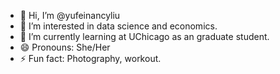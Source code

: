 - 👋 Hi, I’m @yufeinancyliu
- 👀 I’m interested in data science and economics.
- 🌱 I’m currently learning at UChicago as an graduate student.
- 😄 Pronouns: She/Her
- ⚡ Fun fact: Photography, workout.

<!---
yufeinancyliu/yufeinancyliu is a ✨ special ✨ repository because its `README.md` (this file) appears on your GitHub profile.
You can click the Preview link to take a look at your changes.
--->
